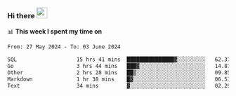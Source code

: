 ### Hi there <a href="https://www.gautamkrishnar.com/"><img src="https://media.giphy.com/media/hvRJCLFzcasrR4ia7z/giphy.gif" width="25px"></a>

📊 **This week I spent my time on**

<!--START_SECTION:waka-->

```txt
From: 27 May 2024 - To: 03 June 2024

SQL                   15 hrs 41 mins  ███████████████▓░░░░░░░░░   62.37 %
Go                    3 hrs 44 mins   ███▓░░░░░░░░░░░░░░░░░░░░░   14.87 %
Other                 2 hrs 28 mins   ██▒░░░░░░░░░░░░░░░░░░░░░░   09.85 %
Markdown              1 hr 38 mins    █▓░░░░░░░░░░░░░░░░░░░░░░░   06.51 %
Text                  34 mins         ▓░░░░░░░░░░░░░░░░░░░░░░░░   02.29 %
```

<!--END_SECTION:waka-->
